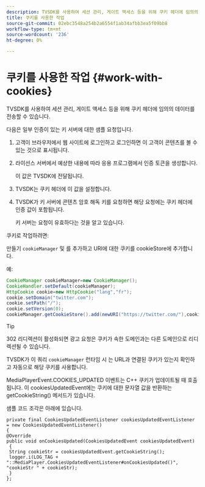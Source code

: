 ```yaml
---
description: TVSDK를 사용하여 세션 관리, 게이트 액세스 등을 위해 쿠키 헤더에 임의의 데이터를 전송할 수 있습니다.
title: 쿠키를 사용한 작업
source-git-commit: 02ebc3548a254b2a6554f1ab34afbb3ea5f09bb8
workflow-type: tm+mt
source-wordcount: '236'
ht-degree: 0%

---
```


# 쿠키를 사용한 작업 {#work-with-cookies}

TVSDK를 사용하여 세션 관리, 게이트 액세스 등을 위해 쿠키 헤더에 임의의 데이터를 전송할 수 있습니다.

다음은 일부 인증이 있는 키 서버에 대한 샘플 요청입니다.

1. 고객이 브라우저에서 웹 사이트에 로그인하고 로그인하면 이 고객이 콘텐츠를 볼 수 있는 것으로 표시됩니다.
1. 라이선스 서버에서 예상한 내용에 따라 응용 프로그램에서 인증 토큰을 생성합니다.

   이 값은 TVSDK에 전달됩니다.
1. TVSDK는 쿠키 헤더에 이 값을 설정합니다.
1. TVSDK가 키 서버에 콘텐츠 암호 해독 키를 요청하면 해당 요청에는 쿠키 헤더에 인증 값이 포함됩니다.

   키 서버는 요청이 유효하다는 것을 알고 있습니다.

쿠키로 작업하려면:

만들기 `cookieManager` 및 를 추가하고 URI에 대한 쿠키를 cookieStore에 추가합니다.

예:

```java
CookieManager cookieManager=new CookieManager(); 
CookieHandler.setDefault(cookieManager);  
HttpCookie cookie=new HttpCookie("lang","fr"); 
cookie.setDomain("twitter.com");  
cookie.setPath("/"); 
cookie.setVersion(0); 
cookieManager.getCookieStore().add(newURI("https://twitter.com/"),cookie);
```

>[!TIP]
>
>302 리디렉션이 활성화되면 광고 요청은 쿠키가 속한 도메인과는 다른 도메인으로 리디렉션될 수 있습니다.

TVSDK가 이 쿼리 `cookieManager` 런타임 시 는 URL과 연결된 쿠키가 있는지 확인하고 자동으로 해당 쿠키를 사용합니다.

MediaPlayerEvent.COOKIES_UPDATED 이벤트는 C++ 쿠키가 업데이트될 때 호출됩니다. 이 cookiesUpdatedEvent에는 쿠키에 대한 문자열 값을 반환하는 getCookieString() 메서드가 있습니다.

샘플 코드 조각은 아래에 있습니다.

```
private final CookiesUpdatedEventListener cookiesUpdatedEventListener = new CookiesUpdatedEventListener()  
{ 
@Override 
public void onCookiesUpdated(CookiesUpdatedEvent cookiesUpdatedEvent) 
 { 
 String cookieStr = cookiesUpdatedEvent.getCookieString();  
 logger.i(LOG_TAG + "::MediaPlayer.CookiesUpdatedEventListener#onCookiesUpdated()", "cookieStr " + cookieStr);  
 }  
};
```
